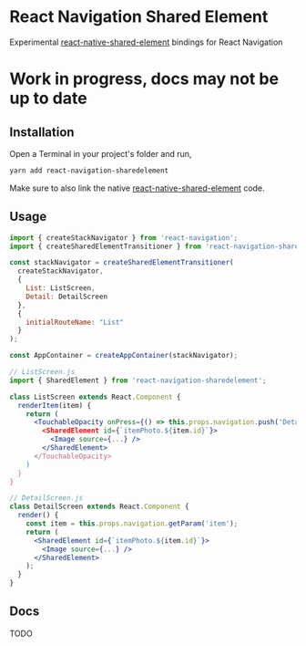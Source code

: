 # React Navigation Shared Element

Experimental [react-native-shared-element](https://github.com/IjzerenHein/react-native-shared-element) bindings for React Navigation

# Work in progress, docs may not be up to date

## Installation

Open a Terminal in your project's folder and run,

```sh
yarn add react-navigation-sharedelement
```

Make sure to also link the native [react-native-shared-element](https://github.com/IjzerenHein/react-native-shared-element) code.

## Usage

```jsx
import { createStackNavigator } from 'react-navigation';
import { createSharedElementTransitioner } from 'react-navigation-sharedelement';

const stackNavigator = createSharedElementTransitioner(
  createStackNavigator,
  {
    List: ListScreen,
    Detail: DetailScreen
  },
  {
    initialRouteName: "List"
  }
);

const AppContainer = createAppContainer(stackNavigator);
```

```jsx
// ListScreen.js
import { SharedElement } from 'react-navigation-sharedelement';

class ListScreen extends React.Component {
  renderItem(item) {
    return (
      <TouchableOpacity onPress={() => this.props.navigation.push('Detail', {sharedElements: [`itemPhoto.${item.id}`]})}
        <SharedElement id={`itemPhoto.${item.id}`}>
          <Image source={...} />
        </SharedElement>
      </TouchableOpacity>
    )
  }
}
```

```jsx
// DetailScreen.js
class DetailScreen extends React.Component {
  render() {
    const item = this.props.navigation.getParam('item');
    return (
      <SharedElement id={`itemPhoto.${item.id}`}>
        <Image source={...} />
      </SharedElement>
    );
  }
}
```

## Docs

TODO
